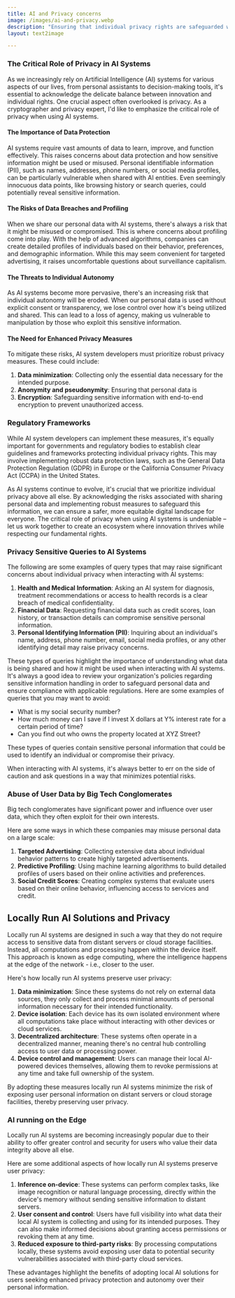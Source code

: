 ```yaml
---
title: AI and Privacy concerns
image: /images/ai-and-privacy.webp
description: "Ensuring that individual privacy rights are safeguarded while utilizing AI-driven technologies."
layout: text2image

---
```


### The Critical Role of Privacy in AI Systems

As we increasingly rely on Artificial Intelligence (AI) systems for various aspects of our lives, from personal assistants to decision-making tools, it's essential to acknowledge the delicate balance between innovation and individual rights. One crucial aspect often overlooked is privacy. As a cryptographer and privacy expert, I'd like to emphasize the critical role of privacy when using AI systems.
#### The Importance of Data Protection

AI systems require vast amounts of data to learn, improve, and function effectively. This raises concerns about data protection and how sensitive information might be used or misused. Personal identifiable information (PII), such as names, addresses, phone numbers, or social media profiles, can be particularly vulnerable when shared with AI entities. Even seemingly innocuous data points, like browsing history or search queries, could potentially reveal sensitive information.

#### The Risks of Data Breaches and Profiling

When we share our personal data with AI systems, there's always a risk that it might be misused or compromised. This is where concerns about profiling come into play. With the help of advanced algorithms, companies can create detailed profiles of individuals based on their behavior, preferences, and demographic information. While this may seem convenient for targeted advertising, it raises uncomfortable questions about surveillance capitalism.

#### The Threats to Individual Autonomy

As AI systems become more pervasive, there's an increasing risk that individual autonomy will be eroded. When our personal data is used without explicit consent or transparency, we lose control over how it's being utilized and shared. This can lead to a loss of agency, making us vulnerable to manipulation by those who exploit this sensitive information.

#### The Need for Enhanced Privacy Measures

To mitigate these risks, AI system developers must prioritize robust privacy measures. These could include:

1. **Data minimization**: Collecting only the essential data necessary for the intended purpose.
2. **Anonymity and pseudonymity**: Ensuring that personal data is
3. **Encryption**: Safeguarding sensitive information with end-to-end encryption to prevent unauthorized access.

### Regulatory Frameworks

While AI system developers can implement these measures, it's equally important for governments and regulatory bodies to establish clear guidelines and frameworks protecting individual privacy rights. This may involve implementing robust data protection laws, such as the General Data Protection Regulation (GDPR) in Europe or the California Consumer Privacy Act (CCPA) in the United States.

As AI systems continue to evolve, it's crucial that we prioritize individual privacy above all else. By acknowledging the risks associated with sharing personal data and implementing robust measures to safeguard this information, we can ensure a safer, more equitable digital landscape for everyone. The critical role of privacy when using AI systems is undeniable – let us work together to create an ecosystem where innovation thrives while respecting our fundamental rights.


### Privacy Sensitive Queries to AI Systems

The following are some examples of query types that may raise significant concerns about individual privacy when interacting with AI systems:

1. **Health and Medical Information**: Asking an AI system for diagnosis, treatment recommendations or access to health records is a clear breach of medical confidentiality.
2. **Financial Data**: Requesting financial data such as credit scores, loan history, or transaction details can compromise sensitive personal information.
3. **Personal Identifying Information (PII)**: Inquiring about an individual's name, address, phone number, email, social media profiles, or any other identifying detail may raise privacy concerns.

These types of queries highlight the importance of understanding what data is being shared and how it might be used when interacting with AI systems. It's always a good idea to review your organization's policies regarding sensitive information handling in order to safeguard personal data and ensure compliance with applicable regulations.
Here are some examples of queries that you may want to avoid:

* What is my social security number?
* How much money can I save if I invest X dollars at Y% interest rate for a certain period of time?
* Can you find out who owns the property located at XYZ Street?

These types of queries contain sensitive personal information that could be used to identify an individual or compromise their privacy.

When interacting with AI systems, it's always better to err on the side of caution and ask questions in a way that minimizes potential risks.

### Abuse of User Data by Big Tech Conglomerates

Big tech conglomerates have significant power and influence over user data, which they often exploit for their own interests.

Here are some ways in which these companies may misuse personal data on a large scale:

1. **Targeted Advertising**: Collecting extensive data about individual behavior patterns to create highly targeted advertisements.
2. **Predictive Profiling**: Using machine learning algorithms to build detailed profiles of users based on their online activities and preferences.
3. **Social Credit Scores**: Creating complex systems that evaluate users based on their online behavior, influencing access to services and credit.

## Locally Run AI Solutions and Privacy

Locally run AI systems are designed in such a way that they do not require access to sensitive data from distant servers or cloud storage facilities. Instead, all computations and processing happen within the device itself. This approach is known as edge computing, where the intelligence happens at the edge of the network - i.e., closer to the user.

Here's how locally run AI systems preserve user privacy:

1. **Data minimization**: Since these systems do not rely on external data sources, they only collect and process minimal amounts of personal information necessary for their intended functionality.
2. **Device isolation**: Each device has its own isolated environment where all computations take place without interacting with other devices or cloud services.
4. **Decentralized architecture**: These systems often operate in a decentralized manner, meaning there's no central hub controlling access to user data or processing power.
5. **Device control and management**: Users can manage their local AI-powered devices themselves, allowing them to revoke permissions at any time and take full ownership of the system.

By adopting these measures locally run AI systems minimize the risk of exposing user personal information on distant servers or cloud storage facilities, thereby preserving user privacy.

### AI running on the Edge

Locally run AI systems are becoming increasingly popular due to their ability to offer greater control and security for users who value their data integrity above all else.

Here are some additional aspects of how locally run AI systems preserve user privacy:

1. **Inference on-device**: These systems can perform complex tasks, like image recognition or natural language processing, directly within the device's memory without sending sensitive information to distant servers.
2. **User consent and control**: Users have full visibility into what data their local AI system is collecting and using for its intended purposes. They can also make informed decisions about granting access permissions or revoking them at any time.
3. **Reduced exposure to third-party risks**: By processing computations locally, these systems avoid exposing user data to potential security vulnerabilities associated with third-party cloud services.

These advantages highlight the benefits of adopting local AI solutions for users seeking enhanced privacy protection and autonomy over their personal information.
